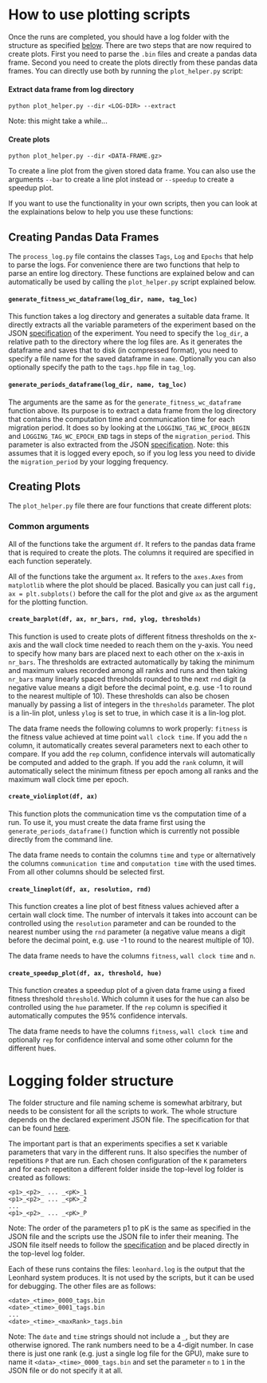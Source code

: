 # How to use plotting scripts

Once the runs are completed, you should have a log folder with the structure as specified [below](https://github.com/anklinv/Scalable_Genetic_Algorithm/tree/master/logging#logging-folder-structure). There are two steps that are now required to create plots. First you need to parse the `.bin` files and create a pandas data frame. Second you need to create the plots directly from these pandas data frames. You can directly use both by running the `plot_helper.py` script:

#### Extract data frame from log directory

```
python plot_helper.py --dir <LOG-DIR> --extract
```

Note: this might take a while...

#### Create plots

```
python plot_helper.py --dir <DATA-FRAME.gz>
```

To create a line plot from the given stored data frame. You can also use the arguments `--bar` to create a line plot instead or `--speedup` to create a speedup plot.

If you want to use the functionality in your own scripts, then you can look at the explainations below to help you use these functions:

## Creating Pandas Data Frames

The `process_log.py` file contains the classes `Tags`, `Log` and `Epochs` that help to parse the logs. For convenience there are two functions that help to parse an entire log directory. These functions are explained below and can automatically be used by calling the `plot_helper.py` script explained below.

#### `generate_fitness_wc_dataframe(log_dir, name, tag_loc)`

This function takes a log directory and generates a suitable data frame. It directly extracts all the variable parameters of the experiment based on the JSON [specification](https://github.com/anklinv/Scalable_Genetic_Algorithm#json-specification-for-experiments) of the experiment. You need to specify the `log_dir`, a relative path to the directory where the log files are. As it generates the dataframe and saves that to disk (in compressed format), you need to specify a file name for the saved dataframe in `name`. Optionally you can also optionally specify the path to the `tags.hpp` file in `tag_log`.

#### `generate_periods_dataframe(log_dir, name, tag_loc)`

The arguments are the same as for the `generate_fitness_wc_dataframe` function above. Its purpose is to extract a data frame from the log directory that contains the computation time and communication time for each migration period. It does so by looking at the `LOGGING_TAG_WC_EPOCH_BEGIN` and `LOGGING_TAG_WC_EPOCH_END` tags in steps of the `migration_period`. This parameter is also extracted from the JSON [specification](https://github.com/anklinv/Scalable_Genetic_Algorithm#json-specification-for-experiments). Note: this assumes that it is logged every epoch, so if you log less you need to divide the `migration_period` by your logging frequency.

## Creating Plots

The `plot_helper.py` file there are four functions that create different plots:

### Common arguments

All of the functions take the argument `df`. It refers to the pandas data frame that is required to create the plots. The columns it required are specified in each function seperately.

All of the functions take the argument `ax`. It refers to the `axes.Axes` from `matplotlib` where the plot should be placed. Basically you can just call `fig, ax = plt.subplots()` before the call for the plot and give `ax` as the argument for the plotting function.

#### `create_barplot(df, ax, nr_bars, rnd, ylog, thresholds)`

This function is used to create plots of different fitness thresholds on the x-axis and the wall clock time needed to reach them on the y-axis. You need to specify how many bars are placed next to each other on the x-axis in `nr_bars`. The thresholds are extracted automatically by taking the minimum and maximum values recorded among all ranks and runs and then taking `nr_bars` many linearly spaced thresholds rounded to the next `rnd` digit (a negative value means a digit before the decimal point, e.g. use -1 to round to the nearest multiple of 10). These thresholds can also be chosen manually by passing a list of integers in the `thresholds` parameter. The plot is a lin-lin plot, unless `ylog` is set to true, in which case it is a lin-log plot.

The data frame needs the following columns to work properly:
`fitness` is the fitness value achieved at time point `wall clock time`.
If you add the `n` column, it automatically creates several parameters next to each other to compare.
If you add the `rep` column, confidence intervals will automatically be computed and added to the graph.
If you add the `rank` column, it will automatically select the minimum fitness per epoch among all ranks and the maximum wall clock time per epoch.

#### `create_violinplot(df, ax)`

This function plots the communication time vs the computation time of a run. To use it, you must create the data frame first using the `generate_periods_dataframe()` function which is currently not possible directly from the command line. 

The data frame needs to contain the columns `time` and `type` or alternatively the columns `communication time` and `computation time` with the used times. From all other columns should be selected first.

#### `create_lineplot(df, ax, resolution, rnd)`

This function creates a line plot of best fitness values achieved after a certain wall clock time. The number of intervals it takes into account can be controlled using the `resolution` parameter and can be rounded to the nearest number using the `rnd` parameter (a negative value means a digit before the decimal point, e.g. use -1 to round to the nearest multiple of 10).

The data frame needs to have the columns `fitness`, `wall clock time` and `n`.

#### `create_speedup_plot(df, ax, threshold, hue)`

This function creates a speedup plot of a given data frame using a fixed fitness threshold `threshold`. Which column it uses for the hue can also be controlled using the `hue` parameter. If the `rep` column is specified it automatically computes the 95% confidence intervals.

The data frame needs to have the columns `fitness`, `wall clock time` and optionally `rep` for confidence interval and some other column for the different hues.

# Logging folder structure

The folder structure and file naming scheme is somewhat arbitrary, but needs to be consistent for all the scripts to work. The whole structure depends on the declared experiment JSON file. The specification for that can be found [here](https://github.com/anklinv/Scalable_Genetic_Algorithm#json-specification-for-experiments).

The important part is that an experiments specifies a set `K` variable parameters that vary in the different runs. It also specifies the number of repetitions `P` that are run. Each chosen configuration of the `K` parameters and for each repetiton a different folder inside the top-level log folder is created as follows:

```
<p1>_<p2>_ ... _<pK>_1
<p1>_<p2>_ ... _<pK>_2
...
<p1>_<p2>_ ... _<pK>_P
```

Note: The order of the parameters p1 to pK is the same as specified in the JSON file and the scripts use the JSON file to infer their meaning. The JSON file itself needs to follow the [specification](https://github.com/anklinv/Scalable_Genetic_Algorithm#json-specification-for-experiments) and be placed directly in the top-level log folder.

Each of these runs contains the files: `leonhard.log` is the output that the Leonhard system produces. It is not used by the scripts, but it can be used for debugging. The other files are as follows:

```
<date>_<time>_0000_tags.bin
<date>_<time>_0001_tags.bin
...
<date>_<time>_<maxRank>_tags.bin
```

Note: The `date` and `time` strings should not include a `_`, but they are otherwise ignored. The rank numbers need to be a 4-digit number. In case there is just one rank (e.g. just a single log file for the GPU), make sure to name it `<data>_<time>_0000_tags.bin` and set the parameter `n` to `1` in the JSON file or do not specify it at all.
